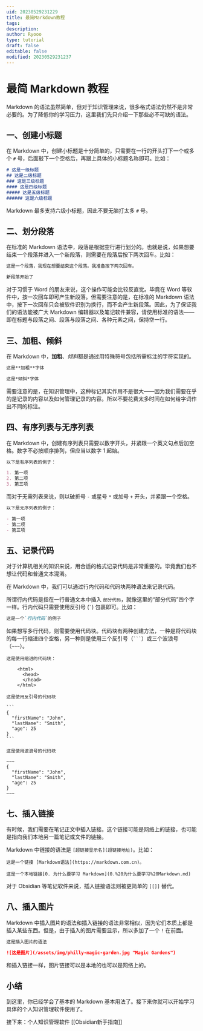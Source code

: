 ```yaml
---
uid: 20230529231229
title: 最简Markdown教程
tags: 
description: 
author: Ryooo
type: tutorial
draft: false
editable: false
modified: 20230529231237
---
```


# 最简 Markdown 教程

Markdown 的语法虽然简单，但对于知识管理来说，很多格式语法仍然不是非常必要的。为了降低你的学习压力，这里我们先只介绍一下那些必不可缺的语法。

## 一、创建小标题

在 Markdown 中，创建小标题是十分简单的，只需要在一行的开头打下一个或多个 `#` 号，后面敲下一个空格后，再跟上具体的小标题名称即可。比如：

```md
# 这是一级标题
## 这是二级标题
### 这是三级标题
#### 这是四级标题
##### 这是五级标题
###### 这是六级标题
```

Markdown 最多支持六级小标题，因此不要无脑打太多 `#` 号。

## 二、划分段落

在标准的 Markdown 语法中，段落是根据空行进行划分的。也就是说，如果想要结束一个段落并进入一个新段落，则需要在段落后按下两次回车。比如：

```md
这是一个段落，我现在想要结束这个段落。我准备按下两次回车。

新段落开始了
```

对于习惯于 Word 的朋友来说，这个操作可能会比较反直觉。毕竟在 Word 等软件中，按一次回车即可产生新段落。但需要注意的是，在标准的 Markdown 语法中，按下一次回车只会被软件识别为换行，而不会产生新段落。因此，为了保证我们的语法能被广大 Markdown 编辑器以及笔记软件兼容，请使用标准的语法——即在标题与段落之间、段落与段落之间、各种元素之间，保持空一行。

## 三、加粗、倾斜

在 Markdown 中，**加粗**、*倾斜*都是通过用特殊符号包括所需标注的字符实现的。

```md
这是**加粗**字体	

这是*倾斜*字体	
```

需要注意的是，在知识管理中，这种标记其实作用不是很大——因为我们需要在乎的是记录的内容以及如何管理记录的内容。所以不要花费太多时间在如何给字词作出不同的标注。

## 四、有序列表与无序列表

在 Markdown 中，创建有序列表只需要以数字开头，并紧跟一个英文句点后加空格。数字不必按顺序排列，但应当以数字 1 起始。

```md
以下是有序列表的例子：

1. 第一项
2. 第二项
3. 第三项
```

而对于无需列表来说，则以破折号 `-` 或星号 `*` 或加号 `+` 开头，并紧跟一个空格。

```md
以下是无序列表的例子：

- 第一项
- 第二项
- 第三项
```

## 五、记录代码

对于计算机相关的知识来说，用合适的格式记录代码是非常重要的。毕竟我们也不想让代码和普通文本混淆。

在 Markdown 中，我们可以通过行内代码和代码块两种语法来记录代码。

所谓行内代码是指在一行普通文本中插入 `部分代码`，就像这里的“部分代码”四个字一样。行内代码只需要使用反引号 (`` ` ``) 包裹即可。比如：

```md
这是一个`行内代码`的例子
```

如果想写多行代码，则需要使用代码块。代码块有两种创建方法，一种是将代码块的每一行缩进四个空格，另一种则是使用三个反引号（` ``` `）或三个波浪号（`~~~`）。

~~~
这是使用缩进的代码块：

    <html>
      <head>
      </head>
    </html>

这是使用反引号的代码块

```
{
  "firstName": "John",
  "lastName": "Smith",
  "age": 25
}
```
~~~


```
这是使用波浪号的代码块

~~~
{
  "firstName": "John",
  "lastName": "Smith",
  "age": 25
}
~~~
```

## 七、插入链接

有时候，我们需要在笔记正文中插入链接。这个链接可能是网络上的链接，也可能是指向我们本地另一篇笔记或文件的链接。

Markdown 中链接的语法是 `[超链接显示名](超链接地址)`。比如：

```
这是一个链接 [Markdown语法](https://markdown.com.cn)。

这是一个本地链接[0. 为什么要学习 Markdown](0.%20为什么要学习%20Markdown.md)
```

对于 Obsidian 等笔记软件来说，插入链接语法则被更简单的 `[[]]` 替代。

## 八、插入图片

Markdown 中插入图片的语法和插入链接的语法非常相似，因为它们本质上都是插入某些东西。但是，由于插入的图片需要显示，所以多加了一个 `!` 在前面。

```md
这是插入图片的语法

![这是图片](/assets/img/philly-magic-garden.jpg "Magic Gardens")
```

和插入链接一样，图片链接可以是本地的也可以是网络上的。

## 小结

到这里，你已经学会了基本的 Markdown 基本用法了。接下来你就可以开始学习具体的个人知识管理软件使用了。

接下来：个人知识管理软件 [[Obsidian新手指南]]